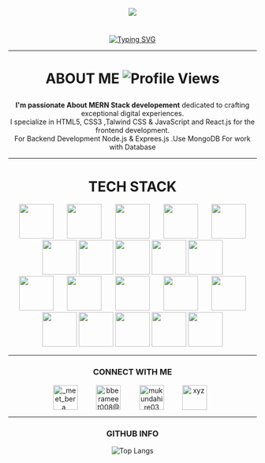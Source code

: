 <p align="center"> <img src="https://github.com/BERAMEET7/BERAMEET7/assets/130121303/a17fdcb7-526c-4448-8421-18dd3cff34ed" /> </p>
<h1 align="center"> 
</div>  
</h1>
<div align="center" height="fit-content">

  
[![Typing SVG](https://readme-typing-svg.herokuapp.com?color=%bfff&size=30&font=poppins+sans+serif&center=true&lines=👋+Hey!+I'm+MEET+BERA;I'm+a+Web+Developer+💻)](https://git.io/typing-svg)

</div>

---

<h1 align="center">
  
  ABOUT ME    ![Profile Views](https://komarev.com/ghpvc/?username=BERAMEET7)</h1> 


<p align="center"><b>I'm passionate About MERN Stack developement</b> dedicated to crafting exceptional digital experiences. <br>
I specialize in HTML5, CSS3 ,Talwind CSS & JavaScript and React.js for the frontend development.<br>
For Backend Development Node.js & Exprees.js .Use MongoDB For work with Database</p>

---

<h1 align="center">TECH STACK</h1>
<div align="center">
<img src="https://github.com/BERAMEET7/BERAMEET7/assets/130121303/aaf93e22-1dab-46dd-8433-b4d1f27cd60d" height="70px" width="70px">&nbsp;&nbsp;&nbsp;&nbsp;&nbsp;&nbsp;
<img src="https://github.com/BERAMEET7/BERAMEET7/assets/130121303/079b2e35-6823-4ede-bce3-9da8534ba545" height="70px" width="70px">&nbsp;&nbsp;&nbsp;&nbsp;&nbsp;&nbsp;
<img src="https://github.com/BERAMEET7/BERAMEET7/assets/130121303/9f5a17a0-6f0c-43d4-b229-2448b9b8a87a" height="70px" width="70px">&nbsp;&nbsp;&nbsp;&nbsp;&nbsp;&nbsp;
<img src="https://github.com/BERAMEET7/BERAMEET7/assets/130121303/ba1d78e7-b3d6-4522-bc4b-b33bb9ea9efd" height="70px" width="70px">&nbsp;&nbsp;&nbsp;&nbsp;&nbsp;&nbsp;
<img src="https://github.com/BERAMEET7/BERAMEET7/assets/130121303/3c016585-856d-4709-90d9-b7162b1e625f" height="70px" width="70px"><br>
<img src="https://github.com/BERAMEET7/BERAMEET7/assets/130121303/86bf6676-43a4-4551-af68-973154417be7" height="70px" width="70px">
<img src="https://user-images.githubusercontent.com/25181517/192108372-f71d70ac-7ae6-4c0d-8395-51d8870c2ef0.png" height="70px" width="70px">
<img src="https://user-images.githubusercontent.com/25181517/202896760-337261ed-ee92-4979-84c4-d4b829c7355d.png" height="70px" width="70px">
<img src="https://user-images.githubusercontent.com/25181517/183898054-b3d693d4-dafb-4808-a509-bab54cf5de34.png" height="70px" width="70px">
<img src="https://user-images.githubusercontent.com/25181517/189716630-fe6c084c-6c66-43af-aa49-64c8aea4a5c2.png" height="70px" width="70px"><br>
<img src="https://user-images.githubusercontent.com/25181517/121401671-49102800-c959-11eb-9f6f-74d49a5e1774.png" height="70px" width="70px">&nbsp;&nbsp;&nbsp;&nbsp;&nbsp;&nbsp;
<img src="https://user-images.githubusercontent.com/25181517/183859966-a3462d8d-1bc7-4880-b353-e2cbed900ed6.png" height="70px" width="70px">&nbsp;&nbsp;&nbsp;&nbsp;&nbsp;&nbsp;
<img src="https://user-images.githubusercontent.com/25181517/187896150-cc1dcb12-d490-445c-8e4d-1275cd2388d6.png" height="70px" width="70px">&nbsp;&nbsp;&nbsp;&nbsp;&nbsp;&nbsp;
<img src="https://github-production-user-asset-6210df.s3.amazonaws.com/62091613/261395532-b40892ef-efb8-4b0e-a6b5-d1cfc2f3fc35.png" height="70px" width="70px">&nbsp;&nbsp;&nbsp;&nbsp;&nbsp;&nbsp;
<img src="https://github.com/marwin1991/profile-technology-icons/assets/136815194/ecd443af-ebba-4af8-a46e-1bf64d863b5b" height="70px" width="70px"><br>
<img src="https://user-images.githubusercontent.com/25181517/192158956-48192682-23d5-4bfc-9dfb-6511ade346bc.png" height="70px" width="70px">
<img src="https://user-images.githubusercontent.com/25181517/192107858-fe19f043-c502-4009-8c47-476fc89718ad.png" height="70px" width="70px">
<img src="https://user-images.githubusercontent.com/25181517/192107854-765620d7-f909-4953-a6da-36e1ef69eea6.png" height="70px" width="70px">
<img src="https://user-images.githubusercontent.com/25181517/192108891-d86b6220-e232-423a-bf5f-90903e6887c3.png" height="70px" width="70px">
<img src="https://user-images.githubusercontent.com/25181517/192109061-e138ca71-337c-4019-8d42-4792fdaa7128.png" height="70px" width="70px">

  
</div>

---

<div align="center">
<h3 align="center"> CONNECT WITH ME </h3>
<p align="center">
<a href="https://www.instagram.com/_meet_bera_/" target="blank" style="margin-right: 10px;"><img align="center" src="https://raw.githubusercontent.com/rahuldkjain/github-profile-readme-generator/master/src/images/icons/Social/instagram.svg" alt="_meet_bera_" height="50"  /></a>&nbsp;&nbsp;&nbsp;&nbsp;&nbsp;&nbsp;
<a href="mailto:berameet008@gmail.com" target="blank" style="margin-right: 10px;"><img align="center" src="https://raw.githubusercontent.com/rahuldkjain/github-profile-readme-generator/master/src/images/icons/Social/twitter.svg" alt="bberameet008@gmail.com" height="50" /></a>&nbsp;&nbsp;&nbsp;&nbsp;&nbsp;&nbsp;
<a href="https://www.linkedin.com/in/berameet/" target="blank" style="margin-right: 10px;"><img align="center" src="https://raw.githubusercontent.com/rahuldkjain/github-profile-readme-generator/master/src/images/icons/Social/linked-in-alt.svg" alt="mukundahire03" height="50" /></a>&nbsp;&nbsp;&nbsp;&nbsp;&nbsp;&nbsp;
<a href="https://leetcode.com/berameet7/" target="blank" style="margin-right: 10px;"><img align="center" src="https://raw.githubusercontent.com/rahuldkjain/github-profile-readme-generator/master/src/images/icons/Social/leet-code.svg" alt="xyz" height="50"  /></a>
</p>
</div>

---


<div align="center">
<h3 align="center"> GITHUB INFO </h3>
<div>
  

<span>
  
![Top Langs](https://github-readme-stats.vercel.app/api/top-langs/?username=BERAMEET7&layout=compact&theme=radical)</div>
</span>
</div>

  
<!-- ![GitHub Streak](https://github-readme-streak-stats.herokuapp.com/?user=BERAMEET7&theme=radical)
![Your GitHub stats](https://github-readme-stats.vercel.app/api?username=BERAMEET7&count_private=true&show_icons=true&theme=radical)</span>-->



